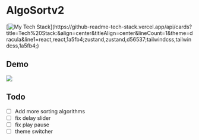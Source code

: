 # AlgoSortv2

[![My Tech Stack](https://github-readme-tech-stack.vercel.app/api/cards?title=Tech%20Stack:&align=center&titleAlign=center&lineCount=1&theme=dracula&line1=react,react,1a5fb4;zustand,zustand,d56537;tailwindcss,tailwindcss,1a5fb4;)](https://github-readme-tech-stack.vercel.app/api/cards?title=Tech%20Stack:&align=center&titleAlign=center&lineCount=1&theme=dracula&line1=react,react,1a5fb4;zustand,zustand,d56537;tailwindcss,tailwindcss,1a5fb4;)

## Demo
![](https://github.com/fraserws/AlgoSortv2/blob/main/2023-02-06%2015-45-40.gif?raw=true_)


## Todo

- [ ] Add more sorting algorithms
- [ ] fix delay slider
- [ ] fix play pause
- [ ] theme switcher

